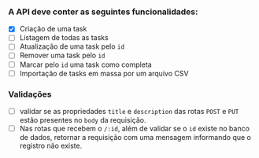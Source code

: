 ### A API deve conter as seguintes funcionalidades:

- [x] Criação de uma task
- [ ] Listagem de todas as tasks
- [ ] Atualização de uma task pelo `id`
- [ ] Remover uma task pelo `id`
- [ ] Marcar pelo `id` uma task como completa
- [ ] Importação de tasks em massa por um arquivo CSV

### Validações
- [ ] validar se as propriedades `title` e `description` das rotas `POST` e `PUT` estão presentes no `body` da requisição.
- [ ] Nas rotas que recebem o `/:id`, além de validar se o `id` existe no banco de dados, retornar a requisição com uma mensagem informando que o registro não existe.